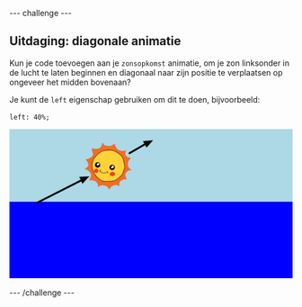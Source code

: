 \--- challenge \---

## Uitdaging: diagonale animatie

Kun je code toevoegen aan je `zonsopkomst` animatie, om je zon linksonder in de lucht te laten beginnen en diagonaal naar zijn positie te verplaatsen op ongeveer het midden bovenaan?

Je kunt de `left` eigenschap gebruiken om dit te doen, bijvoorbeeld:

    left: 40%;
    

![screenshot](images/sunrise-left.png)

\--- /challenge \---